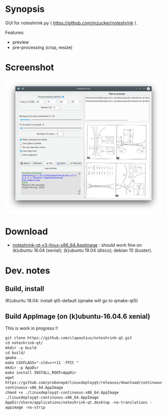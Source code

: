 Synopsis
=========

GUI for noteshrink.py ( https://github.com/mzucker/noteshrink ).

Features:
 * preview
 * pre-processing (crop, resize)

Screenshot
==========

![Screenshot](https://github.com/clapautius/noteshrink-qt/blob/master/doc/noteshrink-qt-screenshot.png)

Download
========

 * [noteshrink-qt-v3-linux-x86_64.AppImage](https://github.com/clapautius/noteshrink-qt/releases/download/v3/noteshrink-qt-v3-x86_64.AppImage)
  : should work fine on (k)ubuntu 16.04 (xenial); (k)ubuntu 19.04 (disco); debian 10 (buster).

Dev. notes
==========

Build, install
--------------

(K)ubuntu 18.04: install qt5-default (qmake will go to qmake-qt5)

Build AppImage (on (k)ubuntu-16.04.6 xenial)
---------------------------------------------

This is work in progress !!

    git clone https://github.com/clapautius/noteshrink-qt.git
    cd noteshrink-qt/
    mkdir -p build
    cd build/
    qmake ..
    make CXXFLAGS="-std=c++11 -fPIC "
    mkdir -p AppDir
    make install INSTALL_ROOT=AppDir
    wget https://github.com/probonopd/linuxdeployqt/releases/download/continuous/linuxdeployqt-continuous-x86_64.AppImage
    chmod +x ./linuxdeployqt-continuous-x86_64.AppImage
    ./linuxdeployqt-continuous-x86_64.AppImage AppDir/share/applications/noteshrink-qt.desktop -no-translations -appimage -no-strip
